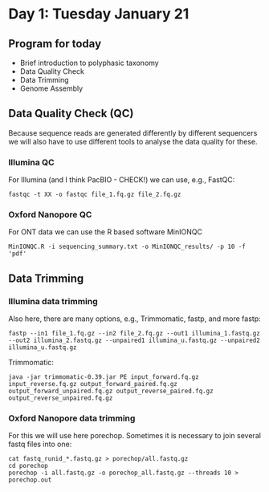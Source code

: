 # Day 1: Tuesday January 21

## Program for today

- Brief introduction to polyphasic taxonomy
- Data Quality Check
- Data Trimming
- Genome Assembly

## Data Quality Check (QC)

Because sequence reads are generated differently by different sequencers we will also have to use different tools to analyse the data quality for these.

### Illumina QC
For Illumina (and I think PacBIO - CHECK!) we can use, e.g., FastQC:
```
fastqc -t XX -o fastqc file_1.fq.gz file_2.fq.gz
``` 

### Oxford Nanopore QC
For ONT data we can use the R based software MinIONQC
```
MinIONQC.R -i sequencing_summary.txt -o MinIONQC_results/ -p 10 -f 'pdf'
```

## Data Trimming

### Illumina data trimming
Also here, there are many options, e.g., Trimmomatic, fastp, and more
fastp:
```
fastp --in1 file_1.fq.gz --in2 file_2.fq.gz --out1 illumina_1.fastq.gz --out2 illumina_2.fastq.gz --unpaired1 illumina_u.fastq.gz --unpaired2 illumina_u.fastq.gz
``` 
Trimmomatic:
```
java -jar trimmomatic-0.39.jar PE input_forward.fq.gz input_reverse.fq.gz output_forward_paired.fq.gz output_forward_unpaired.fq.gz output_reverse_paired.fq.gz output_reverse_unpaired.fq.gz
```

### Oxford Nanopore data trimming
For this we will use here porechop. Sometimes it is necessary to join several fastq files into one:
```
cat fastq_runid_*.fastq.gz > porechop/all.fastq.gz
cd porechop
porechop -i all.fastq.gz -o porechop_all.fastq.gz --threads 10 > porechop.out
```